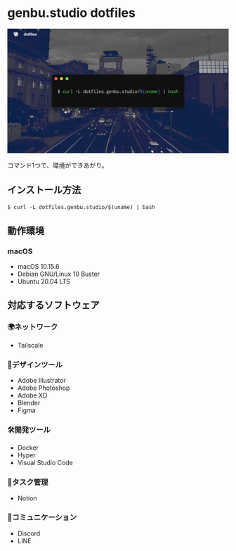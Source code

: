 # genbu.studio dotfiles

![genbu.studio dotfiles](./docs/images/dotfiles.png)

コマンド1つで、環境ができあがり。

## インストール方法
```shell
$ curl -L dotfiles.genbu.studio/$(uname) | bash
```

## 動作環境


### macOS
- macOS 10.15.6
- Debian GNU/Linux 10 Buster
- Ubuntu 20.04 LTS


## 対応するソフトウェア

### 🌍ネットワーク
- Tailscale

### 🎨デザインツール
- Adobe Illustrator
- Adobe Photoshop
- Adobe XD
- Blender
- Figma

### 🛠開発ツール
- Docker
- Hyper
- Visual Studio Code

### 📝タスク管理
- Notion

### 👥コミュニケーション
- Discord
- LINE

